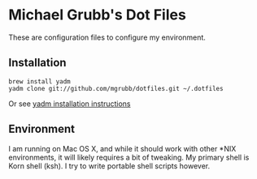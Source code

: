 Michael Grubb's Dot Files
=========================

These are configuration files to configure my environment.

Installation
------------

    brew install yadm 
    yadm clone git://github.com/mgrubb/dotfiles.git ~/.dotfiles

Or see [yadm installation instructions](https://thelocehiliosan.github.io/yadm/docs/install)

Environment
-----------

I am running on Mac OS X, and while it should work with other *NIX environments, it will likely
requires a bit of tweaking. My primary shell is Korn shell (ksh).  I try to write portable shell
scripts however.

